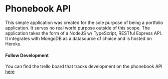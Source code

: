 # Phonebook API
This simple application was created for the sole purpose of being a portfolio application. It serves no real world
purpose outside of this scope. The application takes the form of a NodeJS w/ TypeScript, RESTful Express API. It
integrates with MongoDB as a datasource of choice and is hosted on Heroku.

#### Follow Development
You can find the trello board that tracks development on the phonebook API [here](https://trello.com/b/TspFnVQw/phb-phonebook-api)
